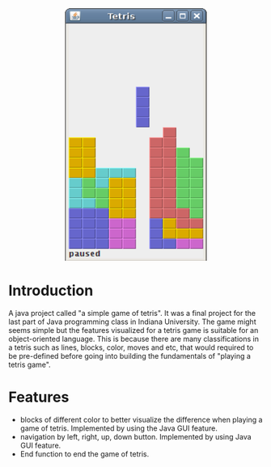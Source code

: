 
 <div style="text-align:center"><img src="tetris_demo.png" height=500 width=280/></div>
      




# Introduction

A java project called "a simple game of tetris". It was a final project for the last part of Java programming class in Indiana
University. The game might seems simple but the features visualized for a tetris game is suitable for an object-oriented language.
This is because there are many classifications in a tetris such as lines, blocks, color, moves and etc, that would required to be 
pre-defined before going into building the fundamentals of "playing a tetris game". 


# Features
* blocks of different color to better visualize the difference when playing a game of tetris.
  Implemented by using the Java GUI feature.
* navigation by left, right, up, down button. Implemented by using Java GUI feature.
* End function to end the game of tetris.